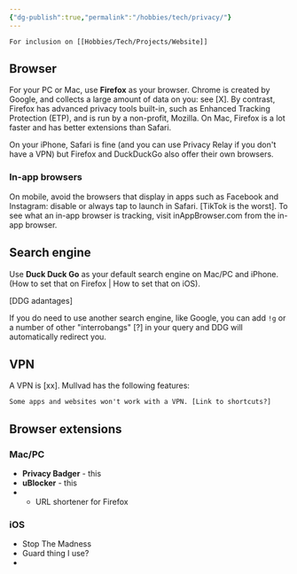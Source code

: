 ```yaml
---
{"dg-publish":true,"permalink":"/hobbies/tech/privacy/"}
---
```


```ad-info
For inclusion on [[Hobbies/Tech/Projects/Website]]
```

## Browser

For your PC or Mac, use **Firefox** as your browser. Chrome is created by Google, and collects a large amount of data on you: see [X]. By contrast, Firefox has advanced privacy tools built-in, such as Enhanced Tracking Protection (ETP), and is run by a non-profit, Mozilla. On Mac, Firefox is a lot faster and has better extensions than Safari. 

On your iPhone, Safari is fine (and you can use Privacy Relay if you don't have a VPN) but Firefox and DuckDuckGo also offer their own browsers. 

### In-app browsers 

On mobile, avoid the browsers that display in apps such as Facebook and Instagram: disable or always tap to launch in Safari. [TikTok is the worst]. To see what an in-app browser is tracking, visit inAppBrowser.com from the in-app browser. 

## Search engine

Use **Duck Duck Go** as your default search engine on Mac/PC and iPhone. (How to set that on Firefox | How to set that on iOS).

[DDG adantages]

If you do need to use another search engine, like Google, you can add `!g` or a number of other "interrobangs" [?] in your query and DDG will automatically redirect you. 

## VPN

A VPN is [xx]. Mullvad has the following features: 

```ad-warning
Some apps and websites won't work with a VPN. [Link to shortcuts?]
```

## Browser extensions

### Mac/PC

- **Privacy Badger** - this 
- **uBlocker** - this
- - URL shortener for Firefox

### iOS

- Stop The Madness
- Guard thing I use?
- 







